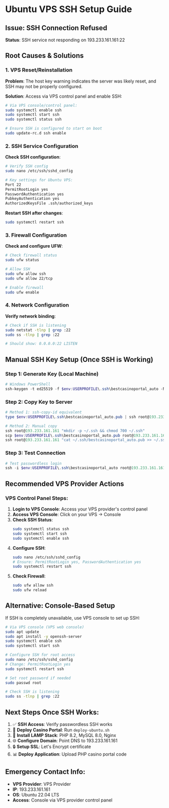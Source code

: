 # Ubuntu VPS SSH Setup Guide

## Issue: SSH Connection Refused
**Status**: SSH service not responding on 193.233.161.161:22

## Root Causes & Solutions

### 1. VPS Reset/Reinstallation
**Problem**: The host key warning indicates the server was likely reset, and SSH may not be properly configured.

**Solution**: Access via VPS control panel and enable SSH:

```bash
# Via VPS console/control panel:
sudo systemctl enable ssh
sudo systemctl start ssh
sudo systemctl status ssh

# Ensure SSH is configured to start on boot
sudo update-rc.d ssh enable
```

### 2. SSH Service Configuration
**Check SSH configuration**:

```bash
# Verify SSH config
sudo nano /etc/ssh/sshd_config

# Key settings for Ubuntu VPS:
Port 22
PermitRootLogin yes
PasswordAuthentication yes
PubkeyAuthentication yes
AuthorizedKeysFile .ssh/authorized_keys
```

**Restart SSH after changes**:
```bash
sudo systemctl restart ssh
```

### 3. Firewall Configuration
**Check and configure UFW**:

```bash
# Check firewall status
sudo ufw status

# Allow SSH
sudo ufw allow ssh
sudo ufw allow 22/tcp

# Enable firewall
sudo ufw enable
```

### 4. Network Configuration
**Verify network binding**:

```bash
# Check if SSH is listening
sudo netstat -tlnp | grep :22
sudo ss -tlnp | grep :22

# Should show: 0.0.0.0:22 LISTEN
```

## Manual SSH Key Setup (Once SSH is Working)

### Step 1: Generate Key (Local Machine)
```powershell
# Windows PowerShell
ssh-keygen -t ed25519 -f $env:USERPROFILE\.ssh\bestcasinoportal_auto -N "" -C "ubuntu-vps-auto-deploy"
```

### Step 2: Copy Key to Server
```powershell
# Method 1: ssh-copy-id equivalent
type $env:USERPROFILE\.ssh\bestcasinoportal_auto.pub | ssh root@193.233.161.161 "mkdir -p ~/.ssh && cat >> ~/.ssh/authorized_keys"

# Method 2: Manual copy
ssh root@193.233.161.161 "mkdir -p ~/.ssh && chmod 700 ~/.ssh"
scp $env:USERPROFILE\.ssh\bestcasinoportal_auto.pub root@193.233.161.161:~/.ssh/
ssh root@193.233.161.161 "cat ~/.ssh/bestcasinoportal_auto.pub >> ~/.ssh/authorized_keys && chmod 600 ~/.ssh/authorized_keys && rm ~/.ssh/bestcasinoportal_auto.pub"
```

### Step 3: Test Connection
```powershell
# Test passwordless login
ssh -i $env:USERPROFILE\.ssh\bestcasinoportal_auto root@193.233.161.161 "echo 'SSH key authentication successful!'"
```

## Recommended VPS Provider Actions

### VPS Control Panel Steps:
1. **Login to VPS Console**: Access your VPS provider's control panel
2. **Access VPS Console**: Click on your VPS → Console
3. **Check SSH Status**:
   ```bash
   sudo systemctl status ssh
   sudo systemctl start ssh
   sudo systemctl enable ssh
   ```
4. **Configure SSH**:
   ```bash
   sudo nano /etc/ssh/sshd_config
   # Ensure: PermitRootLogin yes, PasswordAuthentication yes
   sudo systemctl restart ssh
   ```
5. **Check Firewall**:
   ```bash
   sudo ufw allow ssh
   sudo ufw reload
   ```

## Alternative: Console-Based Setup

If SSH is completely unavailable, use VPS console to set up SSH:

```bash
# Via VPS console (VPS web console)
sudo apt update
sudo apt install -y openssh-server
sudo systemctl enable ssh
sudo systemctl start ssh

# Configure SSH for root access
sudo nano /etc/ssh/sshd_config
# Change: PermitRootLogin yes
sudo systemctl restart ssh

# Set root password if needed
sudo passwd root

# Check SSH is listening
sudo ss -tlnp | grep :22
```

## Next Steps Once SSH Works:

1. ✅ **SSH Access**: Verify passwordless SSH works
2. 🚀 **Deploy Casino Portal**: Run `deploy-ubuntu.sh`
3. 🔧 **Install LAMP Stack**: PHP 8.2, MySQL 8.0, Nginx
4. 🌐 **Configure Domain**: Point DNS to 193.233.161.161
5. 🔒 **Setup SSL**: Let's Encrypt certificate
6. 📊 **Deploy Application**: Upload PHP casino portal code

## Emergency Contact Info:
- **VPS Provider**: VPS Provider
- **IP**: 193.233.161.161
- **OS**: Ubuntu 22.04 LTS
- **Access**: Console via VPS provider control panel
